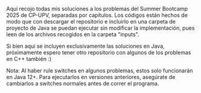 Aquí recojo todas mis soluciones a los problemas del Summer Bootcamp 2025 de CP-UPV, separadas por capítulos. Los códigos están hechos de modo que con descargar el repositorio e incluirlo en una carpeta de proyecto de Java se puedan ejecutar sin modificar la implementación, pues leen de los archivos recogidos en la carpeta "inputs".

Si bien aquí se incluyen exclusivamente las soluciones en Java, próximamente espero tener otro repositorio con algunos de los problemas en C++ también :)

Nota: Al haber rule switches en algunos problemas, estos solo funcionarán en Java 12+. Para ejecutarlos en versiones anteriores, asegúrate de cambiarlos a switches normales antes de correr el programa.
